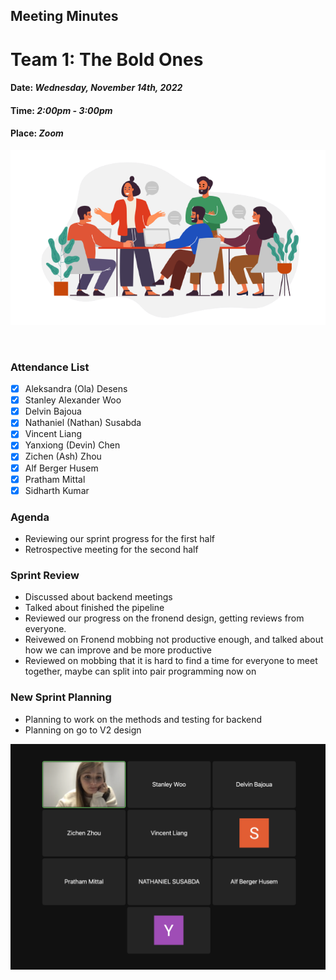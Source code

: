 ## Meeting Minutes
# Team 1: The Bold Ones

#### Date: *Wednesday, November 14th, 2022*
#### Time: *2:00pm - 3:00pm*
#### Place: *Zoom*

![text](teamMeeting.png)

<br>

### Attendance List
- [x] Aleksandra (Ola) Desens
- [x] Stanley Alexander Woo
- [x] Delvin Bajoua
- [x] Nathaniel (Nathan) Susabda
- [x] Vincent Liang
- [x] Yanxiong (Devin) Chen
- [x] Zichen (Ash) Zhou
- [x] Alf Berger Husem
- [x] Pratham Mittal
- [x] Sidharth Kumar

### Agenda
* Reviewing our sprint progress for the first half
* Retrospective meeting for the second half

### Sprint Review
* Discussed about backend meetings
* Talked about finished the pipeline
* Reviewed our progress on the fronend design, getting reviews from everyone.
* Reivewed on Fronend mobbing not productive enough, and talked about how we can improve and be more productive
* Reviewed on mobbing that it is hard to find a time for everyone to meet together, maybe can split into pair programming now on


### New Sprint Planning
* Planning to work on the methods and testing for backend 
* Planning on go to V2 design

![text](group-photos.png)
